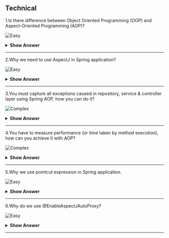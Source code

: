 ## Technical

1.Is there difference between Object Oriented Programming (OOP) and Aspect-Oriented Programming (AOP)?

![Easy](https://raw.githubusercontent.com/revaturelabs/interviewquestions/aef8eff919a3b083089641381ed9a9101ed21fba/ComplexityTags/simple%20(2).svg)

<details markdown="1"> <summary> <b> Show Answer </b> </summary>

<blockquote markdown="1"> 
    
- Object Oriented Programming (OOP) and Aspect-Oriented Programming (AOP) are not mutually exclusive.
- AOP can be good addition to OOP.
- OOP is mainly used to model business logic whereas AOP helps to organize non-functional aspects (called cross cutting concerns) like Auditing, Logging, Transaction Management, Security etc.
- AOP helps to build methods without clogging up the business code with the cross-cutting concerns.
</blockquote> 

</details>

---
2.Why we need to use AspectJ in Spring application?

![Easy](https://raw.githubusercontent.com/revaturelabs/interviewquestions/aef8eff919a3b083089641381ed9a9101ed21fba/ComplexityTags/simple%20(2).svg)

<details markdown="1"> <summary> <b> Show Answer </b> </summary>

<blockquote markdown="1"> 
    
- Spring provides simple and powerful ways of writing custom aspects (a modularization of a concern that cuts across multiple classes) by using @AspectJ annotation style.
- @AspectJ refers to a style of declaring aspects as regular Java classes annotated with annotations.
- The @AspectJ style was introduced by the AspectJ project as part of the AspectJ 5 release.
- Spring interprets the same annotations as AspectJ 5, using a library supplied by AspectJ for pointcut parsing and matching.
- Spring seamlessly integrates Spring AOP and IoC with AspectJ, to enable all uses of AOP within a consistent Spring-based application architecture.
- The @AspectJ support can be enabled with XML- or Java-style configuration.
- In either case, we also need to ensure that AspectJ’s `aspectjweaver.jar` library is on the class path of application (version 1.8 or later).
- This library is available in the lib directory of an AspectJ distribution or from the Maven Central repository.
- `pom.xml` sample-
```xml
    <properties>
        <aspectJ.version>1.6.11</aspectJ.version>
    </properties>
    <dependencies>
        <!-- AspectJ -->
        <dependency>
            <groupId>org.aspectj</groupId>
            <artifactId>aspectjrt</artifactId>
            <version>${aspectJ.version}</version>
        </dependency>
        <dependency>
            <groupId>org.aspectj</groupId>
            <artifactId>aspectjweaver</artifactId>
            <version>${aspectJ.version}</version>
        </dependency>
    </dependencies>
```
</blockquote> 

</details>

---
3.You must capture all exceptions caused in repository, service & controller layer using Spring AOP, how you can do it?

![Complex](https://raw.githubusercontent.com/revaturelabs/interviewquestions/aef8eff919a3b083089641381ed9a9101ed21fba/ComplexityTags/Complex%20(2).svg)

<details markdown="1"> <summary> <b> Show Answer </b> </summary>

<blockquote markdown="1"> 
    
- Exception being one of the cross-cutting concern in Spring application which can be handled using Spring AOP.
- Ensure the AspectJ dependencies are added in pom.xml file.
- Define central logging class named `LoggingAspect.java`.

```java
import java.util.Arrays;
import org.aspectj.lang.JoinPoint;
import org.aspectj.lang.ProceedingJoinPoint;
import org.aspectj.lang.annotation.AfterThrowing;
import org.aspectj.lang.annotation.Around;
import org.aspectj.lang.annotation.Aspect;
import org.aspectj.lang.annotation.Pointcut;
import org.slf4j.Logger;
import org.slf4j.LoggerFactory;
import org.springframework.stereotype.Component;

@Aspect
@Component
public class LoggingAspect {
    private final Logger log = LoggerFactory.getLogger(this.getClass();
    @Pointcut("within(@org.springframework.stereotype.Repository *)" +
        " || within(@org.springframework.stereotype.Service *)" +
        " || within(@org.springframework.web.bind.annotation.RestController *)")
    public void springBeanPointcut() {
        // Method is empty as this is just a Pointcut, the implementations are in the advice.
    }
    @Pointcut("within(com.revature.dao..*)" +
        " || within(com.revature.service..*)" +
        " || within(com.revature.controller..*)")
    public void applicationPackagePointcut() {
        // Method is empty as this is just a Pointcut, the implementations are in the advice.
    }
    //Advice that logs methods throwing exceptions.
    @AfterThrowing(pointcut = "applicationPackagePointcut() && springBeanPointcut()", throwing = "e")
    public void logAfterThrowing(JoinPoint joinPoint, Throwable e) {
        log.error("Exception in {}.{}() with cause = {}", joinPoint.getSignature().getDeclaringTypeName(),
            joinPoint.getSignature().getName(), e.getCause() != null ? e.getCause() : "NULL");
    }
}
```

- In above code, we have defined pointcut expression for DAO, Service & Controller layer.
- The `..` notation means "any package or subpackage", whereas `*` at the end of the expression after `..` means "any method in any class".

</blockquote>

</details>

---

4.You have to measure performance (or time taken by method execution), how can you achieve it with AOP?

![Complex](https://raw.githubusercontent.com/revaturelabs/interviewquestions/aef8eff919a3b083089641381ed9a9101ed21fba/ComplexityTags/Complex%20(2).svg)

<details markdown="1"> <summary> <b> Show Answer </b> </summary>

<blockquote markdown="1"> 
    
- Apart from standard cross cutting concerns like Auditing, Logging, Transaction Management, Security etc.there are occasions where we want to deal with custom cross cutting concerns.
- Measuring performance of the method execution can be one of such example of cross cutting concerns.
- Ensure the AspectJ dependencies are added in pom.xml file.
- Define central logging class named `ExecutionTimeAspect.java` 

```java
package com.revature.aop;
import org.aspectj.lang.ProceedingJoinPoint;
import org.aspectj.lang.annotation.Around;
import org.aspectj.lang.annotation.Aspect;

@Aspect
public class ExecutionTimeAspect {
    @Around("execution(public String com.revature.service.RefundService.process(Long)")
    public Object measureExecutionTime(ProceedingJoinPoint joinPoint) throws Throwable {
        long start = System.currentTimeMillis();
        Object proceed = joinPoint.proceed();
        long executionTime = System.currentTimeMillis() - start;
        System.out.println(joinPoint.getSignature() + " executed in " + executionTime + "ms");
        return proceed;
    }
}
```
- In above code, we have defined pointcut expression to measure performance of `public String com.revature.service.RefundService.process(Long)` method.

</blockquote> 

</details>

---

5.Why we use pointcut expression in Spring application.

![Easy](https://raw.githubusercontent.com/revaturelabs/interviewquestions/aef8eff919a3b083089641381ed9a9101ed21fba/ComplexityTags/simple%20(2).svg)

<details markdown="1"> <summary> <b> Show Answer </b> </summary>

<blockquote markdown="1"> 
    
- Pointcut is an expression language of spring AOP which is basically used to match the target methods to apply the advice.
</blockquote> 

</details>

---
6.Why do we use @EnableAspectJAutoProxy?

![Easy](https://raw.githubusercontent.com/revaturelabs/interviewquestions/aef8eff919a3b083089641381ed9a9101ed21fba/ComplexityTags/simple%20(2).svg)

<details markdown="1"> <summary> <b> Show Answer </b> </summary>

<blockquote markdown="1"> 
    
- Enables support for handling components marked with AspectJ's @Aspect annotation.
- This annotation is usually defined on class marked with @Configuration.
```java
 @Configuration
 @EnableAspectJAutoProxy
 public class AppConfig {
    @Bean
     public FooService fooService() {
        return new FooService();
    }
    @Bean
    public MyAspect myAspect() {
        return new MyAspect();
    }
 }
```
</blockquote> 

</details>

---

